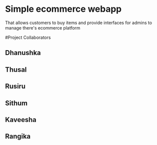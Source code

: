 # Simple ecommerce webapp 
That allows customers to buy items and provide interfaces for admins to manage there's ecommerce platform

#Project Collaborators 
## Dhanushka
## Thusal
## Rusiru
## Sithum
## Kaveesha
## Rangika
